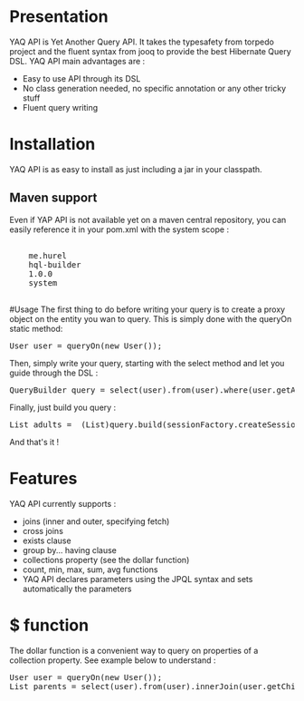 # Presentation
YAQ API is Yet Another Query API. It takes the typesafety from torpedo project and the 
fluent syntax from jooq to provide the best Hibernate Query DSL. YAQ API main advantages are :
* Easy to use API through its DSL
* No class generation needed, no specific annotation or any other tricky stuff
* Fluent query writing

# Installation
YAQ API is as easy to install as just including a jar in your classpath. 

## Maven support
Even if YAP API is not available yet on a maven central repository, you can easily reference it in 
your pom.xml with the system scope :
<pre	>
<dependency>
	<groupId>me.hurel</groupId>
	<artifactId>hql-builder</artifactId>
	<version>1.0.0</version>
	<scope>system</scope>
</dependency>
</pre>

#Usage
The first thing to do before writing your query is to create a proxy object on the entity you wan to query.
This is simply done with the queryOn static method: 
<pre>
User user = queryOn(new User());
</pre>

Then, simply write your query, starting with the select method and let you guide through the DSL :
<pre>
QueryBuilder query = select(user).from(user).where(user.getAge()).isGreaterThan(18).orderBy(user.getLastName());
</pre>

Finally, just build you query :
<pre>
List<User> adults =  (List<User>)query.build(sessionFactory.createSession()).list();
</pre> 

And that's it !

# Features
YAQ API currently supports :
* joins (inner and outer, specifying fetch)
* cross joins
* exists clause
* group by... having clause
* collections property (see the dollar function)
* count, min, max, sum, avg functions
* YAQ API declares parameters using the JPQL syntax and sets automatically the parameters

# $ function
The dollar function is a convenient way to query on properties of a collection property. 
See example below to understand :
<pre>
User user = queryOn(new User());
List<User> parents = select(user).from(user).innerJoin(user.getChildren()).where($(user.getChildren()).getAge()).isLessThan(10).build(sessionFactory.createSession()).list();
</pre> 
